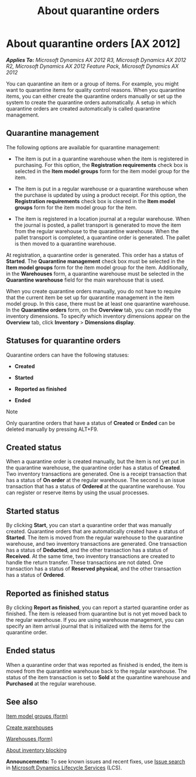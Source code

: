 ﻿---
title: About quarantine orders
TOCTitle: About quarantine orders
ms:assetid: 0f2731bc-a8e1-4406-84d0-9b387e2b06ce
ms:mtpsurl: https://technet.microsoft.com/en-us/library/Aa496417(v=AX.60)
ms:contentKeyID: 44080945
ms.date: 05/02/2014
mtps_version: v=AX.60
---

# About quarantine orders [AX 2012]


_**Applies To:** Microsoft Dynamics AX 2012 R3, Microsoft Dynamics AX 2012 R2, Microsoft Dynamics AX 2012 Feature Pack, Microsoft Dynamics AX 2012_

You can quarantine an item or a group of items. For example, you might want to quarantine items for quality control reasons. When you quarantine items, you can either create the quarantine orders manually or set up the system to create the quarantine orders automatically. A setup in which quarantine orders are created automatically is called quarantine management.

## Quarantine management

The following options are available for quarantine management:

  - The item is put in a quarantine warehouse when the item is registered in purchasing. For this option, the **Registration requirements** check box is selected in the **Item model groups** form for the item model group for the item.

  - The item is put in a regular warehouse or a quarantine warehouse when the purchase is updated by using a product receipt. For this option, the **Registration requirements** check box is cleared in the **Item model groups** form for the item model group for the item.

  - The item is registered in a location journal at a regular warehouse. When the journal is posted, a pallet transport is generated to move the item from the regular warehouse to the quarantine warehouse. When the pallet transport is completed, a quarantine order is generated. The pallet is then moved to a quarantine warehouse.

At registration, a quarantine order is generated. This order has a status of **Started**. The **Quarantine management** check box must be selected in the **Item model groups** form for the item model group for the item. Additionally, in the **Warehouses** form, a quarantine warehouse must be selected in the **Quarantine warehouse** field for the main warehouse that is used.

When you create quarantine orders manually, you do not have to require that the current item be set up for quarantine management in the item model group. In this case, there must be at least one quarantine warehouse. In the **Quarantine orders** form, on the **Overview** tab, you can modify the inventory dimensions. To specify which inventory dimensions appear on the **Overview** tab, click **Inventory** \> **Dimensions display**.

## Statuses for quarantine orders

Quarantine orders can have the following statuses:

  - **Created**

  - **Started**

  - **Reported as finished**

  - **Ended**


> [!NOTE]
> <P>Only quarantine orders that have a status of <STRONG>Created</STRONG> or <STRONG>Ended</STRONG> can be deleted manually by pressing ALT+F9.</P>



## Created status

When a quarantine order is created manually, but the item is not yet put in the quarantine warehouse, the quarantine order has a status of **Created**. Two inventory transactions are generated. One is a receipt transaction that has a status of **On order** at the regular warehouse. The second is an issue transaction that has a status of **Ordered** at the quarantine warehouse. You can register or reserve items by using the usual processes.

## Started status

By clicking **Start**, you can start a quarantine order that was manually created. Quarantine orders that are automatically created have a status of **Started**. The item is moved from the regular warehouse to the quarantine warehouse, and two inventory transactions are generated. One transaction has a status of **Deducted**, and the other transaction has a status of **Received**. At the same time, two inventory transactions are created to handle the return transfer. These transactions are not dated. One transaction has a status of **Reserved physical**, and the other transaction has a status of **Ordered**.

## Reported as finished status

By clicking **Report as finished**, you can report a started quarantine order as finished. The item is released from quarantine but is not yet moved back to the regular warehouse. If you are using warehouse management, you can specify an item arrival journal that is initialized with the items for the quarantine order.

## Ended status

When a quarantine order that was reported as finished is ended, the item is moved from the quarantine warehouse back to the regular warehouse. The status of the item transaction is set to **Sold** at the quarantine warehouse and **Purchased** at the regular warehouse.

## See also

[Item model groups (form)](https://technet.microsoft.com/en-us/library/aa577092\(v=ax.60\))

[Create warehouses](create-warehouses.md)

[Warehouses (form)](https://technet.microsoft.com/en-us/library/aa620570\(v=ax.60\))

[About inventory blocking](about-inventory-blocking.md)

  
**Announcements:** To see known issues and recent fixes, use [Issue search](http://go.microsoft.com/fwlink/?linkid=389258) in [Microsoft Dynamics Lifecycle Services](http://go.microsoft.com/fwlink/?linkid=306505) (LCS).

